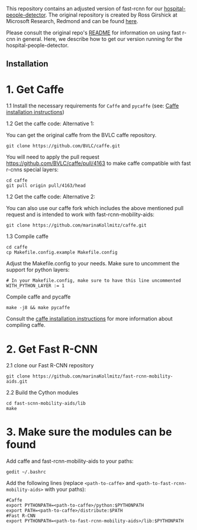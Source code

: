 This repository contains an adjusted version of fast-rcnn for our [hospital-people-detector](https://github.com/andresvasquezv/hospital_people_detector/). The original repository is created by Ross Girshick at Microsoft Research, Redmond and can be found [here](https://github.com/rbgirshick/fast-rcnn). 

Please consult the original repo's [README](https://github.com/rbgirshick/fast-rcnn/blob/master/README.md) for information on using fast r-cnn in general. Here, we describe how to get our version running for the hospital-people-detector.

## Installation

# 1. Get Caffe

1.1 Install the necessary requirements for `Caffe` and `pycaffe` (see: [Caffe installation instructions](http://caffe.berkeleyvision.org/installation.html))

1.2 Get the caffe code: Alternative 1:

You can get the original caffe from the BVLC caffe repository. 

  ```Shell
  git clone https://github.com/BVLC/caffe.git
  ```
  
You will need to apply the pull request https://github.com/BVLC/caffe/pull/4163 to make caffe compatible with fast r-cnns special layers: 

  ```Shell
  cd caffe
  git pull origin pull/4163/head
  ```

1.2 Get the caffe code: Alternative 2:

You can also use our caffe fork which includes the above mentioned pull request and is intended to work with fast-rcnn-mobility-aids:

  ```Shell
  git clone https://github.com/marinaKollmitz/caffe.git
  ```

1.3 Compile caffe

  ```Shell
  cd caffe
  cp Makefile.config.example Makefile.config
  ```
Adjust the Makefile.config to your needs. Make sure to uncomment the support for python layers:

  ```Shell
  # In your Makefile.config, make sure to have this line uncommented
  WITH_PYTHON_LAYER := 1
  ```
Compile caffe and pycaffe

  ```Shell
  make -j8 && make pycaffe
  ```
Consult the [caffe installation instructions](http://caffe.berkeleyvision.org/installation.html#compilation) for more information about compiling caffe.
  
# 2. Get Fast R-CNN

2.1 clone our Fast R-CNN repository

  ```Shell
  git clone https://github.com/marinaKollmitz/fast-rcnn-mobility-aids.git
  ```

2.2 Build the Cython modules

   ```Shell
   cd fast-scnn-mobility-aids/lib
   make
   ```
    
# 3. Make sure the modules can be found

Add caffe and fast-rcnn-mobility-aids to your paths:

  ```Shell
  gedit ~/.bashrc    
  ```

Add the following lines (replace ```<path-to-caffe>``` and ```<path-to-fast-rcnn-mobility-aids>``` with your paths):

  ```Shell
  #Caffe
  export PYTHONPATH=<path-to-caffe>/python:$PYTHONPATH 
  export PATH=<path-to-caffe>/distribute:$PATH 
  #Fast R-CNN
  export PYTHONPATH=<path-to-fast-rcnn-mobility-aids>/lib:$PYTHONPATH
  ```

